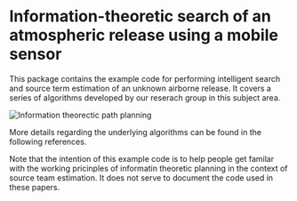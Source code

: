 # Information-theoretic search of an atmospheric release using a mobile sensor

This package contains the example code for performing intelligent search and source term estimation of an unknown airborne release. It covers a series of algorithms developed by our reserach group in this subject area. 

![Information theorectic path planning](https://github.com/lcj-1234/lcj-1234.github.io/blob/master/images/IPP_diagram.png)

More details regarding the underlying algorithms can be found in the following references.

 
Note that the intention of this example code is to help people get familar with the working pricinples of informatin theoretic planning in the context of source team estimation. It  does not serve to document the code used in these papers.   